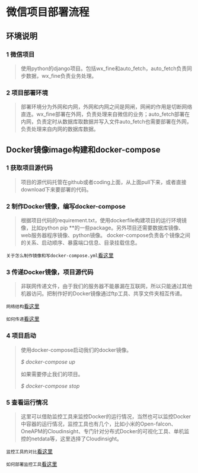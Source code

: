# 微信项目部署流程

## 环境说明
### 1 微信项目
> 使用python的django项目。包括wx_fine和auto_fetch，auto_fetch负责同步数据，wx_fine负责业务处理。

### 2 项目部署环境
> 部署环境分为外网和内网，外网和内网之间是网闸，网闸的作用是切断网络直连。wx_fine部署在外网，负责处理来自微信的业务；auto_fetch部署在内网，负责定时从数据库取数据并写入文件auto_fetch也需要部署在外网，负责处理来自内网的数据库数据。

##  Docker镜像image构建和docker-compose

### 1 获取项目源代码
> 项目的源代码托管在github或者coding上面，从上面pull下来，或者直接download下来要部署的代码。

### 2 制作Docker镜像，编写docker-compose
> 根据项目代码的requirement.txt，使用dockerfile构建项目的运行环境镜像，比如python pip **的一些package。另外项目还需要数据库镜像、web服务器程序镜像、python镜像。
> docker-compose负责各个镜像之间的关系、启动顺序、暴露端口信息、目录挂载信息。

`关于怎么制作镜像和写docker-compose.yml`[看这里]()

### 3 传递Docker镜像，项目源代码
> 非联网传递文件，由于我们的服务器不能暴漏在互联网，所以只能通过其他机器访问。把制作好的Docker镜像通过ftp工具、共享文件夹相互传递。

`网络结构`[看这里]()

`如何传递`[看这里]()

### 4 项目启动
> 使用docker-compose启动我们的docker镜像。
> 
> *$ docker-compose up*
> 
> 如果需要停止我们的项目。
> 
> *$ docker-compose stop*

### 5 查看运行情况
> 这里可以借助监控工具来监控Docker的运行情况，当然也可以监控Docker中容器的运行情况，监控工具也有几个，比如小米的Open-falcon、OneAPM的Cloudinsight、专门针对分布式Docker的可视化工具、单机监控的netdata等，这里选择了Cloudinsight。
> 

`监控工具的对比`[看这里]()

`如何部署监控工具`[看这里]()
